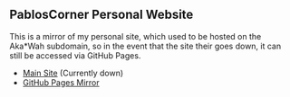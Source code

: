 ## PablosCorner Personal Website

This is a mirror of my personal site, which used to be hosted on the Aka*Wah subdomain, so in the event that the site their goes down, it can still be accessed via GitHub Pages.

- [Main Site](http://pabloscorner.akawah.net/) (Currently down)
- [GitHub Pages Mirror](https://pabloscorner.github.io/)